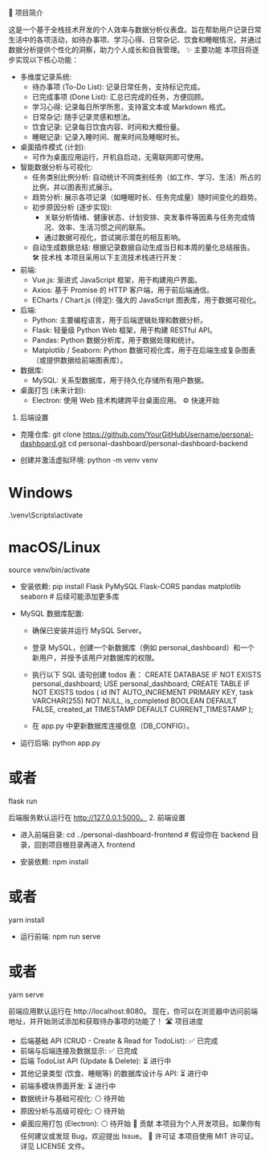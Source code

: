 🚀 项目简介

这是一个基于全栈技术开发的个人效率与数据分析仪表盘。旨在帮助用户记录日常生活中的各项活动，如待办事项、学习心得、日常杂记、饮食和睡眠情况，并通过数据分析提供个性化的洞察，助力个人成长和自我管理。
✨ 主要功能
本项目将逐步实现以下核心功能：
 * 多维度记录系统:
   * 待办事项 (To-Do List): 记录日常任务，支持标记完成。
   * 已完成事项 (Done List): 汇总已完成的任务，方便回顾。
   * 学习心得: 记录每日所学所思，支持富文本或 Markdown 格式。
   * 日常杂记: 随手记录灵感和想法。
   * 饮食记录: 记录每日饮食内容、时间和大概份量。
   * 睡眠记录: 记录入睡时间、醒来时间及睡眠时长。
 * 桌面插件模式 (计划):
   * 可作为桌面应用运行，开机自启动，无需联网即可使用。
 * 智能数据分析与可视化:
   * 任务类别比例分析: 自动统计不同类别任务（如工作、学习、生活）所占的比例，并以图表形式展示。
   * 趋势分析: 展示各项记录（如睡眠时长、任务完成量）随时间变化的趋势。
   * 初步原因分析 (逐步实现):
     * 关联分析情绪、健康状态、计划安排、突发事件等因素与任务完成情况、效率、生活习惯之间的联系。
     * 通过数据可视化，尝试揭示潜在的相互影响。
   * 自动生成数据总结: 根据记录数据自动生成当日和本周的量化总结报告。
🛠️ 技术栈
本项目采用以下主流技术栈进行开发：
 * 前端:
   * Vue.js: 渐进式 JavaScript 框架，用于构建用户界面。
   * Axios: 基于 Promise 的 HTTP 客户端，用于前后端通信。
   * ECharts / Chart.js (待定): 强大的 JavaScript 图表库，用于数据可视化。
 * 后端:
   * Python: 主要编程语言，用于后端逻辑处理和数据分析。
   * Flask: 轻量级 Python Web 框架，用于构建 RESTful API。
   * Pandas: Python 数据分析库，用于数据处理和统计。
   * Matplotlib / Seaborn: Python 数据可视化库，用于在后端生成复杂图表（或提供数据给前端图表库）。
 * 数据库:
   * MySQL: 关系型数据库，用于持久化存储所有用户数据。
 * 桌面打包 (未来计划):
   * Electron: 使用 Web 技术构建跨平台桌面应用。
⚙️ 快速开始
1. 后端设置
 * 克隆仓库:
   git clone https://github.com/YourGitHubUsername/personal-dashboard.git
cd personal-dashboard/personal-dashboard-backend

 * 创建并激活虚拟环境:
   python -m venv venv
# Windows
.\venv\Scripts\activate
# macOS/Linux
source venv/bin/activate

 * 安装依赖:
   pip install Flask PyMySQL Flask-CORS pandas matplotlib seaborn # 后续可能添加更多库

 * MySQL 数据库配置:
   * 确保已安装并运行 MySQL Server。
   * 登录 MySQL，创建一个新数据库（例如 personal_dashboard）和一个新用户，并授予该用户对数据库的权限。
   * 执行以下 SQL 语句创建 todos 表：
     CREATE DATABASE IF NOT EXISTS personal_dashboard;
USE personal_dashboard;
CREATE TABLE IF NOT EXISTS todos (
    id INT AUTO_INCREMENT PRIMARY KEY,
    task VARCHAR(255) NOT NULL,
    is_completed BOOLEAN DEFAULT FALSE,
    created_at TIMESTAMP DEFAULT CURRENT_TIMESTAMP
);

   * 在 app.py 中更新数据库连接信息（DB_CONFIG）。
 * 运行后端:
   python app.py
# 或者
flask run

   后端服务默认运行在 http://127.0.0.1:5000。
2. 前端设置
 * 进入前端目录:
   cd ../personal-dashboard-frontend # 假设你在 backend 目录，回到项目根目录再进入 frontend

 * 安装依赖:
   npm install
# 或者
yarn install

 * 运行前端:
   npm run serve
# 或者
yarn serve

   前端应用默认运行在 http://localhost:8080。
现在，你可以在浏览器中访问前端地址，并开始测试添加和获取待办事项的功能了！
🛣️ 项目进度
 * 后端基础 API (CRUD - Create & Read for TodoList): ✅ 已完成
 * 前端与后端连接及数据显示: ✅ 已完成
 * 后端 TodoList API (Update & Delete): ⏳ 进行中
 * 其他记录类型 (饮食、睡眠等) 的数据库设计与 API: ⏳ 进行中
 * 前端多模块界面开发: ⏳ 进行中
 * 数据统计与基础可视化: ⚪ 待开始
 * 原因分析与高级可视化: ⚪ 待开始
 * 桌面应用打包 (Electron): ⚪ 待开始
🤝 贡献
本项目为个人开发项目。如果你有任何建议或发现 Bug，欢迎提出 Issue。
📄 许可证
本项目使用 MIT 许可证。详见 LICENSE 文件。
